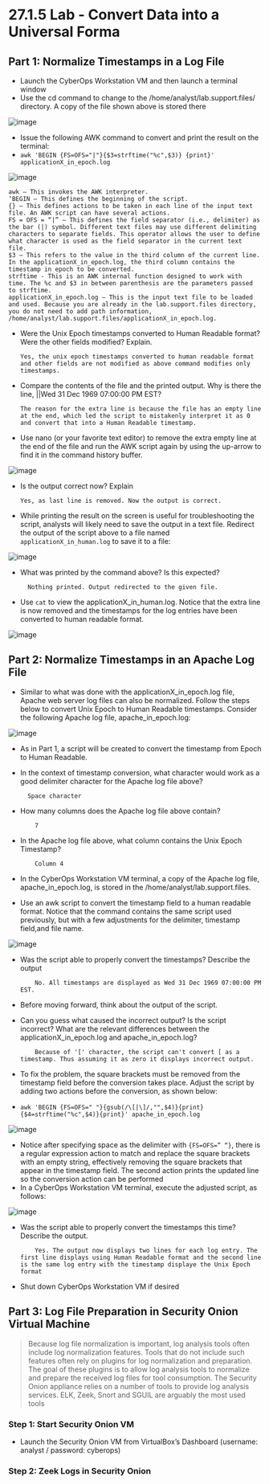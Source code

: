 # 27.1.5 Lab - Convert Data into a Universal Forma

## Part 1: Normalize Timestamps in a Log File

* Launch the CyberOps Workstation VM and then launch a terminal window
* Use the cd command to change to the /home/analyst/lab.support.files/ directory. A copy of the file shown above is stored there

![image](https://github.com/tousif13/CISCO_CyberOps/assets/33444140/137ea459-03a0-4362-aeff-f6fae2149088)

* Issue the following AWK command to convert and print the result on the terminal:
* `awk 'BEGIN {FS=OFS="|"}{$3=strftime("%c",$3)} {print}' applicationX_in_epoch.log`

![image](https://github.com/tousif13/CISCO_CyberOps/assets/33444140/1afe02e6-f506-42c4-969e-851a7d627b68)

    awk – This invokes the AWK interpreter.
    ‘BEGIN – This defines the beginning of the script.
    {} – This defines actions to be taken in each line of the input text file. An AWK script can have several actions.
    FS = OFS = “|” – This defines the field separator (i.e., delimiter) as the bar (|) symbol. Different text files may use different delimiting characters to separate fields. This operator allows the user to define what character is used as the field separator in the current text file.
    $3 – This refers to the value in the third column of the current line. In the applicationX_in_epoch.log, the third column contains the timestamp in epoch to be converted.
    strftime - This is an AWK internal function designed to work with time. The %c and $3 in between parenthesis are the parameters passed to strftime.
    applicationX_in_epoch.log – This is the input text file to be loaded and used. Because you are already in the lab.support.files directory, you do not need to add path information, /home/analyst/lab.support.files/applicationX_in_epoch.log.

* Were the Unix Epoch timestamps converted to Human Readable format? Were the other fields modified? Explain.

      Yes, the unix epoch timestamps converted to human readable format and other fields are not modified as above command modifies only timestamps.

* Compare the contents of the file and the printed output. Why is there the line, ||Wed 31 Dec 1969 07:00:00 PM EST?

      The reason for the extra line is because the file has an empty line at the end, which led the script to mistakenly interpret it as 0 and convert that into a Human Readable timestamp.

* Use nano (or your favorite text editor) to remove the extra empty line at the end of the file and run the AWK script again by using the up-arrow to find it in the command history buffer.

![image](https://github.com/tousif13/CISCO_CyberOps/assets/33444140/1f4f8cda-cdfe-4fb2-8b35-8b7411ad4e78)

* Is the output correct now? Explain

      Yes, as last line is removed. Now the output is correct.

* While printing the result on the screen is useful for troubleshooting the script, analysts will likely need to save the output in a text file. Redirect the output of the script above to a file named `applicationX_in_human.log` to save it to a file:

![image](https://github.com/tousif13/CISCO_CyberOps/assets/33444140/6dd51646-27a7-4837-87e7-639dc9466065)

* What was printed by the command above? Is this expected?

        Nothing printed. Output redirected to the given file.

* Use `cat` to view the applicationX_in_human.log. Notice that the extra line is now removed and the timestamps for the log entries have been converted to human readable format.

![image](https://github.com/tousif13/CISCO_CyberOps/assets/33444140/f568fb45-92e8-4737-8dbb-fb503446a15e)

## Part 2: Normalize Timestamps in an Apache Log File

* Similar to what was done with the applicationX_in_epoch.log file, Apache web server log files can also be normalized. Follow the steps below to convert Unix Epoch to Human Readable timestamps. Consider the following Apache log file, apache_in_epoch.log:

![image](https://github.com/tousif13/CISCO_CyberOps/assets/33444140/286b089a-a08d-4ea5-a009-6755b4d72e00)

* As in Part 1, a script will be created to convert the timestamp from Epoch to Human Readable.
* In the context of timestamp conversion, what character would work as a good delimiter character for the Apache log file above?

        Space character

* How many columns does the Apache log file above contain?

          7

* In the Apache log file above, what column contains the Unix Epoch Timestamp?

          Column 4

* In the CyberOps Workstation VM terminal, a copy of the Apache log file, apache_in_epoch.log, is stored in the /home/analyst/lab.support.files.
* Use an awk script to convert the timestamp field to a human readable format. Notice that the command contains the same script used previously, but with a few adjustments for the delimiter, timestamp field,and file name.

![image](https://github.com/tousif13/CISCO_CyberOps/assets/33444140/7870f3c3-8e25-4432-b68c-f51d9a04fa93)

* Was the script able to properly convert the timestamps? Describe the output

          No. All timestamps are displayed as Wed 31 Dec 1969 07:00:00 PM EST.

* Before moving forward, think about the output of the script.
* Can you guess what caused the incorrect output? Is the script incorrect? What are the relevant differences between the applicationX_in_epoch.log and apache_in_epoch.log?

          Because of '[' character, the script can't convert [ as a timestamp. Thus assuming it as zero it displays incorrect output.

* To fix the problem, the square brackets must be removed from the timestamp field before the conversion takes place. Adjust the script by adding two actions before the conversion, as shown below:
* `awk 'BEGIN {FS=OFS=" "}{gsub(/\[|\]/,"",$4)}{print}{$4=strftime("%c",$4)}{print}' apache_in_epoch.log`

![image](https://github.com/tousif13/CISCO_CyberOps/assets/33444140/1f61befb-6f61-49b3-85dd-b4bf84b0cf4a)

* Notice after specifying space as the delimiter with `{FS=OFS=” “}`, there is a regular expression action to match and replace the square brackets with an empty string, effectively removing the square brackets that appear in the timestamp field. The second action prints the updated line so the conversion action can be performed
* In a CyberOps Workstation VM terminal, execute the adjusted script, as follows:

![image](https://github.com/tousif13/CISCO_CyberOps/assets/33444140/b5e642ad-a0bc-4d37-93dd-871ea4d976d4)

* Was the script able to properly convert the timestamps this time? Describe the output.

          Yes. The output now displays two lines for each log entry. The first line displays using Human Readable format and the second line is the same log entry with the timestamp displaye the Unix Epoch format

* Shut down CyberOps Workstation VM if desired

## Part 3: Log File Preparation in Security Onion Virtual Machine

> Because log file normalization is important, log analysis tools often include log normalization features. Tools 
that do not include such features often rely on plugins for log normalization and preparation. The goal of these 
plugins is to allow log analysis tools to normalize and prepare the received log files for tool consumption.
The Security Onion appliance relies on a number of tools to provide log analysis services. ELK, Zeek, Snort
and SGUIL are arguably the most used tools

### Step 1: Start Security Onion VM

* Launch the Security Onion VM from VirtualBox’s Dashboard (username: analyst / password: cyberops)

### Step 2: Zeek Logs in Security Onion

